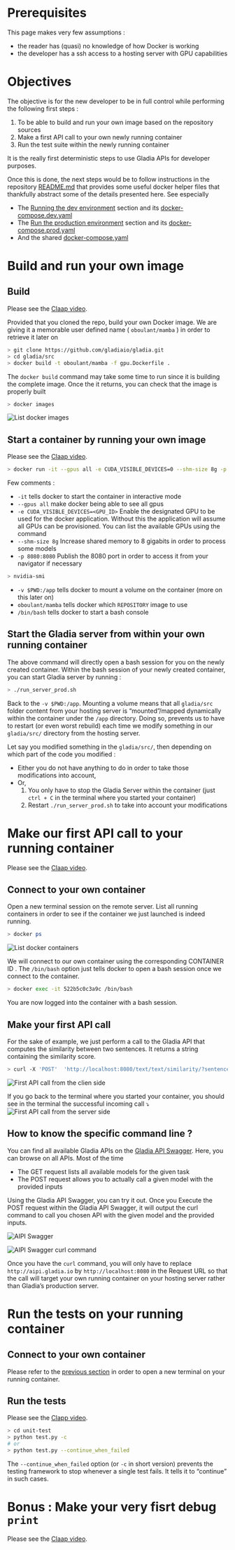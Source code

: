 # Prerequisites

This page makes very few assumptions : 

- the reader has (quasi) no knowledge of how Docker is working
- the developer has a ssh access to a hosting server with GPU capabilities

# Objectives

The objective is for the new developer to be in full control while performing the following first steps :

1. To be able to build and run your own image based on the repository sources
2. Make a first API call to your own newly running container
3. Run the test suite within the newly running container

It is the really first deterministic steps to use Gladia APIs for developer purposes. 

Once this is done, the next steps would be to follow instructions in the repository [README.md](https://github.com/gladiaio/gladia) that provides some useful docker helper files that thankfully abstract some of the details presented here. See especially 

- The [Running the dev environment](../README.md#running-the-dev-environement) section and its [docker-compose.dev.yaml](./docker-compose.dev.yaml)
- The [Run the production environment](../README.md#running-the-production-environement) section and its [docker-compose.prod.yaml](./docker-compose.prod.yaml)
- And the shared [docker-compose.yaml](./docker-compose.yaml)

# Build and run your own image

## Build 

Please see the [Claap video](https://app.claap.io/gladia/howto101-build-the-image-from-the-source-c-IPbrCarAMH-qixm_orQ84ZT).

Provided that you cloned the repo, build your own Docker image. We are giving it a memorable user defined name ( `oboulant/mamba` ) in order to retrieve it later on

```bash
> git clone https://github.com/gladiaio/gladia.git
> cd gladia/src
> docker build -t oboulant/mamba -f gpu.Dockerfile .
```

The `docker build` command may take some time to run since it is building the complete image. Once the it returns, you can check that the image is properly built

```bash
> docker images
```
![List docker images](../images/Screenshot%202022-06-28%20at%2010.58.54.png "List docker images")

## Start a container by running your own image

Please see the [Claap video](https://app.claap.io/gladia/howto101-start-a-container-using-your-own-image-c-IPbrCarAMH-F_dxT_URkA7L).

```bash
> docker run -it --gpus all -e CUDA_VISIBLE_DEVICES=0 --shm-size 8g -p 8080:8080 -v $PWD:/app oboulant/mamba /bin/bash
```

Few comments :

* `-it`  tells docker to start the container in interactive mode
* `--gpus all` make docker being able to see all gpus
* `-e CUDA_VISIBLE_DEVICES=<GPU_ID>` Enable the designated GPU to be used for the docker application. Without this the application will assume all GPUs can be provisioned. You can list the available GPUs using the command
* `--shm-size 8g` Increase shared memory to 8 gigabits in order to process some models
* `-p 8080:8080` Publish the 8080 port in order to access it from your navigator if necessary

```bash
> nvidia-smi
```

* `-v $PWD:/app` tells docker to mount a volume on the container (more on this later on)
* `oboulant/mamba` tells docker which `REPOSITORY`  image to use
* `/bin/bash` tells docker to start a bash console

## Start the Gladia server from within your own running container

The above command will directly open a bash session for you on the newly created container. Within the bash session of your newly created container, you can start Gladia server by running :

```bash
> ./run_server_prod.sh
```

Back to the `-v $PWD:/app`. Mounting a volume means that all `gladia/src` folder content from your hosting server is “mounted”/mapped dynamically within the container under the `/app` directory. Doing so, prevents us to have to restart (or even worst rebuild) each time we modify something in our `gladia/src/` directory from the hosting server. 

Let say you modified something in the `gladia/src/`, then depending on which part of the code you modified :

* Either you do not have anything to do in order to take those modifications into account,
* Or,
    1. You only have to stop the Gladia Server within the container (just `ctrl + C` in the terminal where you started your container)
    2. Restart `./run_server_prod.sh` to take into account your modifications

# Make our first API call to your running container

Please see the [Claap video](https://app.claap.io/gladia/howto101-make-your-very-first-api-call-to-your-own-gladia-container-c-IPbrCarAMH-DNGgVxNGD1yO). 

## Connect to your own container

Open a new terminal session on the remote server. List all running containers in order to see if the container we just launched is indeed running.

```bash
> docker ps
```
![List docker containers](../images/Screenshot%202022-06-28%20at%2011.08.50.png "List docker containers")

We will connect to our own container using the corresponding CONTAINER ID . The `/bin/bash` option just tells docker to open a bash session once we connect to the container.

```bash
> docker exec -it 522b5c0c3a9c /bin/bash
```

You are now logged into the container with a bash session. 

## Make your first API call

For the sake of example, we just perform a call to the Gladia API that computes the similarity between two sentences. It returns a string containing the similarity score. 

```bash 
> curl -X 'POST'  'http://localhost:8080/text/text/similarity/?sentence_1=I%20like%20Python%20because%20I%20can%20build%20AI%20applications&sentence_2=Second%20sentence%20to%20compare%20to&model=all-MiniLM-L6-v2' -H 'accept: application/json' -d ''
```
![First API call from the clien side](../images/Screenshot%202022-06-28%20at%2013.04.54.png "Fist API call from the clien side")

If you go back to the terminal where you started your container, you should see in the terminal the successful incoming call ⤵️
![First API call from the server side](../images/Screenshot%202022-06-28%20at%2013.33.10.png "Fist API call from the server side")

## How to know the specific command line ? 

You can find all available Gladia APIs on the [Gladia API Swagger](http://aipi.gladia.io/docs). Here, you can browse on all APIs. Most of the time

- The GET request lists all available models for the given task
- The POST request allows you to actually call a given model with the provided inputs

Using the Gladia API Swagger, you can try it out. Once you Execute the POST request within the Gladia API Swagger, it will output the curl command to call you chosen API with the given model and the provided inputs. 

![AIPI Swagger](../images/Screenshot%202022-06-28%20at%2013.14.20.png "AIPI Swagger")

![AIPI Swagger curl command](../images/Screenshot%202022-06-28%20at%2013.18.38.png "AIPI Swagger curl command")

Once you have the `curl` command, you will only have to replace `http://aipi.gladia.io` by `http://localhost:8080` in the Request URL so that the call will target your own running container on your hosting server rather than Gladia’s production server.

# Run the tests on your running container

## Connect to your own container

Please refer to the [previous section](#connect-to-your-own-container) in order to open a new terminal on your running container. 

## Run the tests

Please see the [Clapp video](https://app.claap.io/gladia/howto101-run-the-tests-suite-c-IPbrCarAMH-R2ntOpAFdPA9).

```bash
> cd unit-test
> python test.py -c
# or
> python test.py --continue_when_failed
```

The `--continue_when_failed` option (or `-c` in short version) prevents the testing framework to stop whenever a single test fails. It tells it to “continue” in such cases.

# Bonus : Make your very fisrt debug `print` 

Please see the [Claap video](https://app.claap.io/gladia/howto101-make-your-very-first-debug-print-c-IPbrCarAMH-aYRK_Jy3nhrX).
